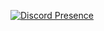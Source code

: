[![Discord Presence](https://lanyard.cnrad.dev/api/980871018673479710)](https://discord.com/users/980871018673479710)
